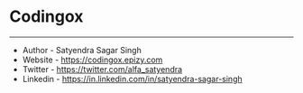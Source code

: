 # Codingox
--------------------------------------------------------------
- Author    - Satyendra Sagar Singh
- Website   - https://codingox.epizy.com
- Twitter   - https://twitter.com/alfa_satyendra
- Linkedin  - https://in.linkedin.com/in/satyendra-sagar-singh
